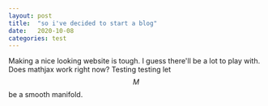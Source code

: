 ```yaml
---
layout: post
title:  "so i've decided to start a blog"
date:   2020-10-08
categories: test
---
```

<script type="text/javascript"
src="https://cdn.mathjax.org/mathjax/latest/MathJax.js?config=TeX-AMS-MML_HTMLorMML">
</script>

Making a nice looking website is tough. I guess there'll be a lot to play with.
Does mathjax work right now? Testing testing let $$M$$ be a smooth manifold.